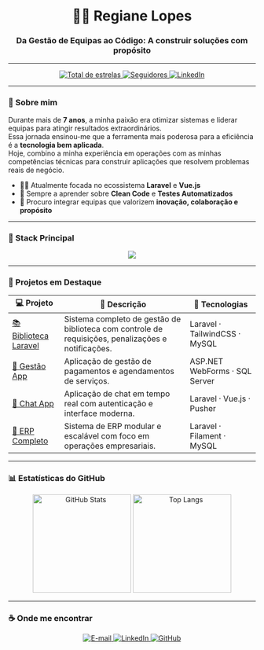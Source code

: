 <h1 align="center">👩‍💻 Regiane Lopes</h1>
<h3 align="center">Da Gestão de Equipas ao Código: A construir soluções com propósito</h3>

---

<p align="center">
  <a href="https://github.com/regianelopes-dev?tab=repositories&sort=stargazers">
    <img alt="Total de estrelas" title="Total de estrelas no GitHub" src="https://custom-icon-badges.demolab.com/github/stars/regianelopes-dev?color=55960c&style=for-the-badge&labelColor=488207&logo=star&label=Estrelas"/>
  </a>
  <a href="https://github.com/regianelopes-dev?tab=followers">
    <img alt="Seguidores" title="Me siga no GitHub" src="https://custom-icon-badges.demolab.com/github/followers/regianelopes-dev?color=236ad3&labelColor=1155ba&style=for-the-badge&logo=github&label=Seguidores&logoColor=white"/>
  </a>
  <a href="https://www.linkedin.com/in/regiane-cristina-lopes-b8a709207/">
    <img alt="LinkedIn" title="Conecte-se comigo" src="https://img.shields.io/badge/LinkedIn-0A66C2?style=for-the-badge&logo=linkedin&logoColor=white"/>
  </a>
</p>

---

### 💬 Sobre mim

Durante mais de **7 anos**, a minha paixão era otimizar sistemas e liderar equipas para atingir resultados extraordinários.  
Essa jornada ensinou-me que a ferramenta mais poderosa para a eficiência é a **tecnologia bem aplicada**.  
Hoje, combino a minha experiência em operações com as minhas competências técnicas para construir aplicações que resolvem problemas reais de negócio.

- 👩‍💻 Atualmente focada no ecossistema **Laravel** e **Vue.js**  
- 🌱 Sempre a aprender sobre **Clean Code** e **Testes Automatizados**  
- 🎯 Procuro integrar equipas que valorizem **inovação, colaboração e propósito**

---

### 🧠 Stack Principal

<p align="center">
  <a href="https://skillicons.dev">
    <img src="https://skillicons.dev/icons?i=laravel,vue,php,mysql,js,tailwind,html,css,git,pest" />
  </a>
</p>

---

### 📂 Projetos em Destaque

| 💻 Projeto | 🚀 Descrição | 🧰 Tecnologias |
|-------------|--------------|----------------|
| [📚 Biblioteca Laravel](https://github.com/regianelopes-dev/projeto-biblioteca-laravel) | Sistema completo de gestão de biblioteca com controle de requisições, penalizações e notificações. | Laravel · TailwindCSS · MySQL |
| [🧾 Gestão App](https://github.com/regianelopes-dev/gestao-app) | Aplicação de gestão de pagamentos e agendamentos de serviços. | ASP.NET WebForms · SQL Server |
| [💬 Chat App](https://github.com/regianelopes-dev/chat-app) | Aplicação de chat em tempo real com autenticação e interface moderna. | Laravel · Vue.js · Pusher |
| [🛒 ERP Completo](https://github.com/regianelopes-dev/gestao-app) | Sistema de ERP modular e escalável com foco em operações empresariais. | Laravel · Filament · MySQL |

---

### 📊 Estatísticas do GitHub

<p align="center">
  <img alt="GitHub Stats" height="200" src="https://github-readme-stats.vercel.app/api?username=regianelopes-dev&show_icons=true&theme=tokyonight&include_all_commits=true&locale=pt-pt" />
  <img alt="Top Langs" height="200" src="https://github-readme-stats.vercel.app/api/top-langs/?username=regianelopes-dev&theme=tokyonight&layout=compact&custom_title=Tecnologias&langs_count=8" />
</p>

---

### ☕ Onde me encontrar

<p align="center">
  <a href="mailto:regianelopesdev@gmail.com">
    <img alt="E-mail" src="https://img.shields.io/badge/E--mail-D14836?style=for-the-badge&logo=gmail&logoColor=white"/>
  </a>
  <a href="https://www.linkedin.com/in/regiane-cristina-lopes-b8a709207/">
    <img alt="LinkedIn" src="https://img.shields.io/badge/LinkedIn-0A66C2?style=for-the-badge&logo=linkedin&logoColor=white"/>
  </a>
  <a href="https://github.com/regianelopes-dev">
    <img alt="GitHub" src="https://img.shields.io/badge/GitHub-171515?style=for-the-badge&logo=github&logoColor=white"/>
  </a>
</p>
